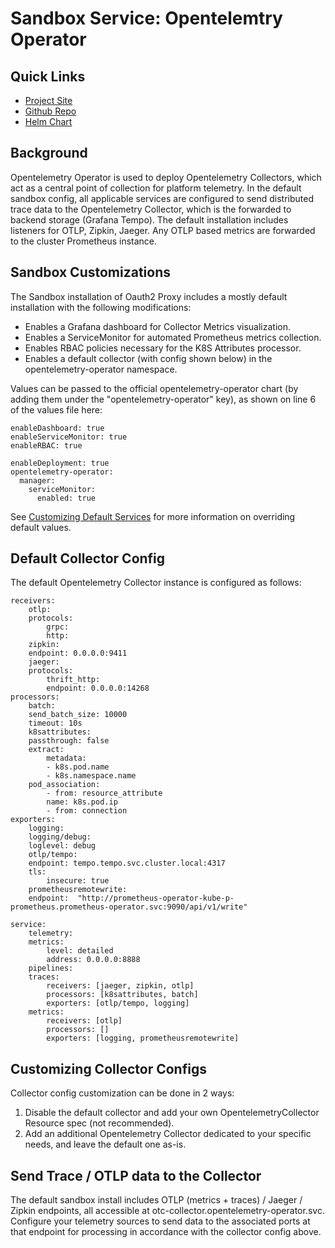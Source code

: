 # Sandbox Service: Opentelemtry Operator

## Quick Links
* [Project Site](https://opentelemetry.io/)
* [Github Repo](https://github.com/open-telemetry/opentelemetry-operator)
* [Helm Chart](https://github.com/open-telemetry/opentelemetry-helm-charts/tree/main/charts/opentelemetry-operator)

## Background
Opentelemetry Operator is used to deploy Opentelemetry Collectors, which act as a central point of collection for
platform telemetry. In the default sandbox config, all applicable services are configured to send distributed trace
data to the Opentelemetry Collector, which is the forwarded to backend storage (Grafana Tempo). The default installation
includes listeners for OTLP, Zipkin, Jaeger. Any OTLP based metrics are forwarded to the cluster Prometheus instance.


## Sandbox Customizations
The Sandbox installation of Oauth2 Proxy includes a mostly default installation with the following modifications:

* Enables a Grafana dashboard for Collector Metrics visualization.
* Enables a ServiceMonitor for automated Prometheus metrics collection.
* Enables RBAC policies necessary for the K8S Attributes processor.
* Enables a default collector (with config shown below) in the opentelemetry-operator namespace.

Values can be passed to the official opentelemetry-operator chart (by adding them under the "opentelemetry-operator" key),
as shown on line 6 of the values file here:

```
enableDashboard: true
enableServiceMonitor: true
enableRBAC: true

enableDeployment: true
opentelemetry-operator:
  manager:
    serviceMonitor:
      enabled: true
```

See [Customizing Default Services](../customization/default-services.md) for more information on overriding default values.

## Default Collector Config
The default Opentelemetry Collector instance is configured as follows:

```
receivers:
    otlp:
    protocols:
        grpc:
        http:
    zipkin:
    endpoint: 0.0.0.0:9411
    jaeger:
    protocols:
        thrift_http:
        endpoint: 0.0.0.0:14268
processors:
    batch:
    send_batch_size: 10000
    timeout: 10s
    k8sattributes:
    passthrough: false
    extract:
        metadata:
        - k8s.pod.name
        - k8s.namespace.name
    pod_association:
        - from: resource_attribute
        name: k8s.pod.ip
        - from: connection
exporters:
    logging:
    logging/debug:
    loglevel: debug
    otlp/tempo:
    endpoint: tempo.tempo.svc.cluster.local:4317
    tls:
        insecure: true
    prometheusremotewrite:
    endpoint:  "http://prometheus-operator-kube-p-prometheus.prometheus-operator.svc:9090/api/v1/write" 

service:
    telemetry:
    metrics:
        level: detailed
        address: 0.0.0.0:8888
    pipelines:
    traces:
        receivers: [jaeger, zipkin, otlp]
        processors: [k8sattributes, batch]
        exporters: [otlp/tempo, logging]
    metrics: 
        receivers: [otlp]
        processors: []
        exporters: [logging, prometheusremotewrite]
```

## Customizing Collector Configs
Collector config customization can be done in 2 ways:

1. Disable the default collector and add your own OpentelemetryCollector Resource spec (not recommended).
2. Add an additional Opentelemetry Collector dedicated to your specific needs, and leave the default one as-is.

## Send Trace / OTLP data to the Collector
The default sandbox install includes OTLP (metrics + traces) / Jaeger / Zipkin endpoints, all accessible at
otc-collector.opentelemetry-operator.svc. Configure your telemetry sources to send data to the associated ports
at that endpoint for processing in accordance with the collector config above.